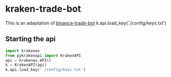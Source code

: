 # kraken-trade-bot

This is an adaptation of [binance-trade-bot](https://github.com/edeng23/binance-trade-bot)
k.api.load_key('./config/keys.txt')

## Starting the api
```Python
import krakenex
from pykrakenapi import KrakenAPI
api = krakenex.API()
k = KrakenAPI(api)
k.api.load_key('./config/keys.txt')
```